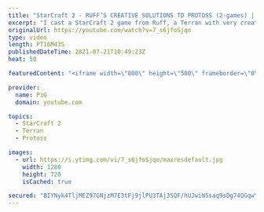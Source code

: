 ```yaml
---
title: "StarCraft 2 - RUFF’S CREATIVE SOLUTIONS TO PROTOSS (2-games) | Diamond in the Ruff #48"
excerpt: "I cast a StarCraft 2 game from Ruff, a Terran with very creative gameplay. How will he ruff up his Protoss opponents? 🐷 Support PiG: https://www.pigstarcraft.com/support/  Check out all episodes of 💎 Diamond in the Ruff: https://www.youtube.com/playlist?list=PLFUDU8AOevUfdEq20wYq8Sm9z3sc1yn0l Follow"
originalUrl: https://youtube.com/watch?v=7_s6jfoSjqo
type: video
length: PT16M43S
publishedDateTime: 2021-07-21T10:49:23Z
heat: 50

featuredContent: "<iframe width=\"800\" height=\"500\" frameborder=\"0\" src=\"https://www.youtube.com/embed/7_s6jfoSjqo\" allow=\"accelerometer; autoplay; encrypted-media; gyroscope; picture-in-picture\" allowfullscreen></iframe>"

provider:
  name: PiG
  domain: youtube.com

topics:
  - StarCraft 2
  - Terran
  - Protoss

images:
  - url: https://i.ytimg.com/vi/7_s6jfoSjqo/maxresdefault.jpg
    width: 1280
    height: 720
    isCached: true

secured: "BIYNyk4TljMEZ97GNjzM7E3tFj9jlPU3TAj3SQF/hUJwiN5saq9sDg74QGqwYelO7J9vFLTMWR2auc51M17hs7n+YCB/Z8CjNPV3Vf1+O7shLnCZNJsbrDihtvCgZb01aDyhaqahSrbt0lq+8gyKxvXGsOgNocZS48QAbT7Tzxws3gQ2a1qpg1NiSJJfJge/GDkAltymc8fWRcsw77DXEyojVU/OC3XrxF1TFAxcsEhI4tBtWz0GRe3KRv0T5wDOENNiUBIWSLVV4TquPCIyEtY4qdU5LZziKro39a3GImj2Wt+JsOBCdgzS1r/AZiOoFnRe1CUU+git1tdCUt0TCcchMSRK3/jncwcjkYLuM+apzXiY4vQHYkT4TB3YZA7wnsXA85iVmuHrzOEudVtoHfouNh9QmcDBObuvZpvlPQU=;CT97KjWi3POVWe2MZT6Adw=="
---
```


